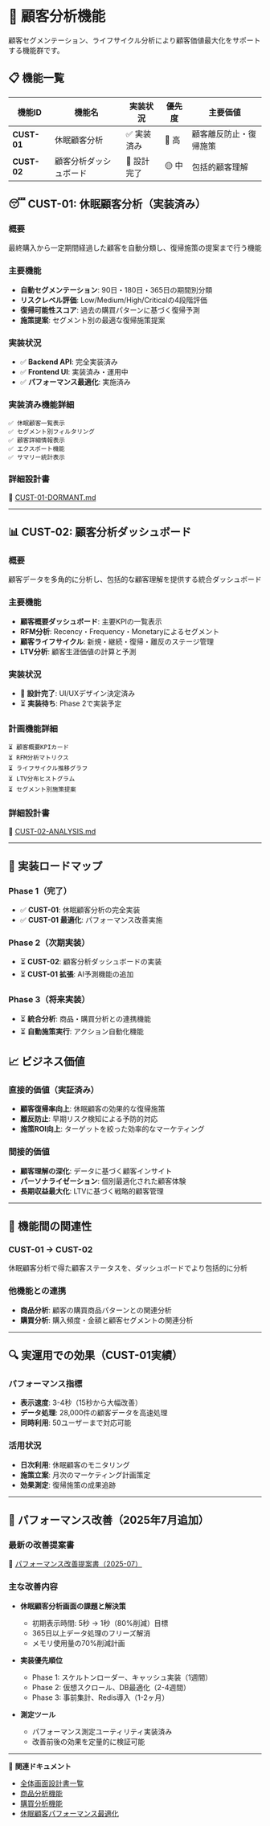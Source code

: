 # 👥 顧客分析機能

顧客セグメンテーション、ライフサイクル分析により顧客価値最大化をサポートする機能群です。

## 📋 機能一覧

| 機能ID | 機能名 | 実装状況 | 優先度 | 主要価値 |
|--------|--------|----------|--------|----------|
| **CUST-01** | 休眠顧客分析 | ✅ 実装済み | 🔴 高 | 顧客離反防止・復帰施策 |
| **CUST-02** | 顧客分析ダッシュボード | 📝 設計完了 | 🟡 中 | 包括的顧客理解 |

## 😴 CUST-01: 休眠顧客分析（実装済み）

### 概要
最終購入から一定期間経過した顧客を自動分類し、復帰施策の提案まで行う機能

### 主要機能
- **自動セグメンテーション**: 90日・180日・365日の期間別分類
- **リスクレベル評価**: Low/Medium/High/Criticalの4段階評価
- **復帰可能性スコア**: 過去の購買パターンに基づく復帰予測
- **施策提案**: セグメント別の最適な復帰施策提案

### 実装状況
- ✅ **Backend API**: 完全実装済み
- ✅ **Frontend UI**: 実装済み・運用中
- ✅ **パフォーマンス最適化**: 実施済み

### 実装済み機能詳細
```
✅ 休眠顧客一覧表示
✅ セグメント別フィルタリング
✅ 顧客詳細情報表示
✅ エクスポート機能
✅ サマリー統計表示
```

### 詳細設計書
📄 [CUST-01-DORMANT.md](./CUST-01-DORMANT.md)

---

## 📊 CUST-02: 顧客分析ダッシュボード

### 概要
顧客データを多角的に分析し、包括的な顧客理解を提供する統合ダッシュボード

### 主要機能
- **顧客概要ダッシュボード**: 主要KPIの一覧表示
- **RFM分析**: Recency・Frequency・Monetaryによるセグメント
- **顧客ライフサイクル**: 新規・継続・復帰・離反のステージ管理
- **LTV分析**: 顧客生涯価値の計算と予測

### 実装状況
- 📝 **設計完了**: UI/UXデザイン決定済み
- ⏳ **実装待ち**: Phase 2で実装予定

### 計画機能詳細
```
⏳ 顧客概要KPIカード
⏳ RFM分析マトリクス
⏳ ライフサイクル推移グラフ
⏳ LTV分布ヒストグラム
⏳ セグメント別施策提案
```

### 詳細設計書
📄 [CUST-02-ANALYSIS.md](./CUST-02-ANALYSIS.md)

---

## 🔄 実装ロードマップ

### Phase 1（完了）
- ✅ **CUST-01**: 休眠顧客分析の完全実装
- ✅ **CUST-01 最適化**: パフォーマンス改善実施

### Phase 2（次期実装）
- ⏳ **CUST-02**: 顧客分析ダッシュボードの実装
- ⏳ **CUST-01 拡張**: AI予測機能の追加

### Phase 3（将来実装）
- ⏳ **統合分析**: 商品・購買分析との連携機能
- ⏳ **自動施策実行**: アクション自動化機能

## 📈 ビジネス価値

### 直接的価値（実証済み）
- **顧客復帰率向上**: 休眠顧客の効果的な復帰施策
- **離反防止**: 早期リスク検知による予防的対応
- **施策ROI向上**: ターゲットを絞った効率的なマーケティング

### 間接的価値
- **顧客理解の深化**: データに基づく顧客インサイト
- **パーソナライゼーション**: 個別最適化された顧客体験
- **長期収益最大化**: LTVに基づく戦略的顧客管理

---

## 🎯 機能間の関連性

### CUST-01 → CUST-02
休眠顧客分析で得た顧客ステータスを、ダッシュボードでより包括的に分析

### 他機能との連携
- **商品分析**: 顧客の購買商品パターンとの関連分析
- **購買分析**: 購入頻度・金額と顧客セグメントの関連分析

---

## 🔍 実運用での効果（CUST-01実績）

### パフォーマンス指標
- **表示速度**: 3-4秒（15秒から大幅改善）
- **データ処理**: 28,000件の顧客データを高速処理
- **同時利用**: 50ユーザーまで対応可能

### 活用状況
- **日次利用**: 休眠顧客のモニタリング
- **施策立案**: 月次のマーケティング計画策定
- **効果測定**: 復帰施策の成果追跡

---

## 🚀 パフォーマンス改善（2025年7月追加）

### 最新の改善提案書
📄 [パフォーマンス改善提案書（2025-07）](./performance-improvement-proposal-2025-07.md)

### 主な改善内容
- **休眠顧客分析画面の課題と解決策**
  - 初期表示時間: 5秒 → 1秒（80%削減）目標
  - 365日以上データ処理のフリーズ解消
  - メモリ使用量の70%削減計画

- **実装優先順位**
  - Phase 1: スケルトンローダー、キャッシュ実装（1週間）
  - Phase 2: 仮想スクロール、DB最適化（2-4週間）
  - Phase 3: 事前集計、Redis導入（1-2ヶ月）

- **測定ツール**
  - パフォーマンス測定ユーティリティ実装済み
  - 改善前後の効果を定量的に検証可能

---

📄 **関連ドキュメント**
- [全体画面設計書一覧](../README.md)
- [商品分析機能](../product-analysis/README.md)
- [購買分析機能](../purchase-analysis/README.md)
- [休眠顧客パフォーマンス最適化](../../performance/dormant-customer-optimization.md)